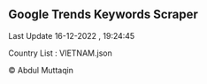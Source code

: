 

## Google Trends Keywords Scraper 
 
Last Update 16-12-2022 , 19:24:45

Country List :
VIETNAM.json



© Abdul Muttaqin 
